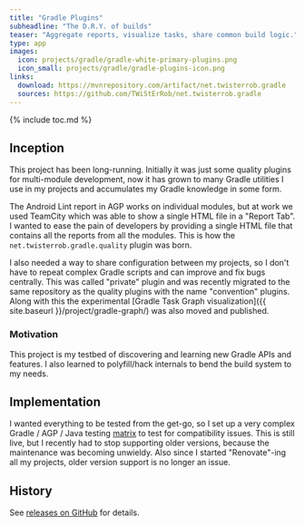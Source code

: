 ```yaml
---
title: "Gradle Plugins"
subheadline: "The D.R.Y. of builds"
teaser: "Aggregate reports, visualize tasks, share common build logic."
type: app
images:
  icon: projects/gradle/gradle-white-primary-plugins.png
  icon_small: projects/gradle/gradle-plugins-icon.png
links:
  download: https://mvnrepository.com/artifact/net.twisterrob.gradle
  sources: https://github.com/TWiStErRob/net.twisterrob.gradle
---
```


{% include toc.md %}


## Inception
This project has been long-running.
Initially it was just some quality plugins for multi-module development,
now it has grown to many Gradle utilities I use in my projects and accumulates my Gradle knowledge in some form. 

The Android Lint report in AGP works on individual modules,
but at work we used TeamCity which was able to show a single HTML file in a "Report Tab".
I wanted to ease the pain of developers by providing a single HTML file that contains all the reports from all the modules.
This is how the `net.twisterrob.gradle.quality` plugin was born.

I also needed a way to share configuration between my projects,
so I don't have to repeat complex Gradle scripts and can improve and fix bugs centrally.
This was called "private" plugin and was recently migrated to the same repository as the quality plugins with the name "convention" plugins.
Along with this the experimental [Gradle Task Graph visualization]({{ site.baseurl }}/project/gradle-graph/) was also moved and published.

### Motivation
This project is my testbed of discovering and learning new Gradle APIs and features.
I also learned to polyfill/hack internals to bend the build system to my needs.

## Implementation
I wanted everything to be tested from the get-go,
so I set up a very complex Gradle / AGP / Java testing [matrix](https://github.com/TWiStErRob/net.twisterrob.gradle/blob/57bd2ee98eba35ed97f17251ba76d054fb1ac875/README.md#compatibility) to test for compatibility issues.
This is still live, but I recently had to stop supporting older versions, because the maintenance was becoming unwieldy.
Also since I started "Renovate"-ing all my projects, older version support is no longer an issue.

## History
See [releases on GitHub](https://github.com/TWiStErRob/net.twisterrob.gradle/releases) for details.

